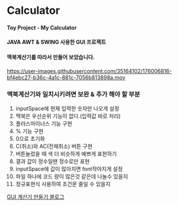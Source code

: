 # Calculator
#### Toy Project - My Calculator
#### JAVA AWT & SWING 사용한 GUI 프로젝트
#### 맥북계산기를 따라서 만들어 보았습니다.

https://user-images.githubusercontent.com/35164102/176006816-bf4ebc27-b36c-4a1c-881c-7056b813898a.mov

### 맥북계산기와 일치시키려면 보완 & 추가 해야 할 부분
1. inputSpace에 현재 입력한 숫자만 나오게 설정
2. 맥북은 우선순위 기능이 없다.(입력값 바로 처리)
3. 플러스마이너스 기능 구현
4. % 기능 구현
5. 0으로 초기화 
6. C(취소)와 AC(전체취소) 버튼 구현
7. 버튼눌렀을 때 색 더 비슷하게 예쁘게 표현하기
8. 결과 값이 정수일땐 정수로만 표현
9. inputSpace에 값이 많아지면 font작아지게 설정
10. 파일 하나에 코드 량이 많은것 같은데 나눌수 있을지
11. 정규표현식 사용하여 조건문 줄일 수 있을지

[GUI 계산기 만들기 블로그](https://firstblog912.tistory.com/137)

